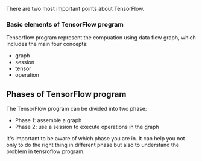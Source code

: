 There are two most important points about TensorFlow.

### Basic elements of TensorFlow program
Tensorflow program represent the compuation using data flow graph, which includes the main four concepts:
- graph
- session
- tensor
- operation

## Phases of TensorFlow program
The TensorFlow program can be divided into two phase:
- Phase 1: assemble a graph
- Phase 2: use a session to execute operations in the graph

It's important to be aware of which phase you are in. It can help you not only to do the right thing in different phase but also to understand the problem in tensroflow program.
